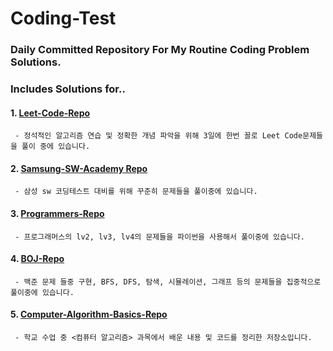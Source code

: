 # Coding-Test
### Daily Committed Repository For My Routine Coding Problem Solutions.
### Includes Solutions for.. 


#### 1. [Leet-Code-Repo](https://github.com/penguin1109/Coding-Test/tree/main/LeetCode)
     - 정석적인 알고리즘 연습 및 정확한 개념 파악을 위해 3일에 한번 꼴로 Leet Code문제들을 풀이 중에 있습니다.
     
#### 2. [Samsung-SW-Academy Repo](https://github.com/penguin1109/Coding-Test/tree/main/SamsungSW)
     - 삼성 sw 코딩테스트 대비를 위해 꾸준히 문제들을 풀이중에 있습니다.
     
#### 3. [Programmers-Repo](https://github.com/penguin1109/Coding-Test/tree/main/Programmers)
     - 프로그래머스의 lv2, lv3, lv4의 문제들을 파이썬을 사용해서 풀이중에 있습니다.
     
#### 4. [BOJ-Repo](https://github.com/penguin1109/Coding-Test/tree/main/BOJ-Algo)
     - 백준 문제 들중 구현, BFS, DFS, 탐색, 시뮬레이션, 그래프 등의 문제들을 집중적으로 풀이중에 있습니다.
     
#### 5. [Computer-Algorithm-Basics-Repo](https://github.com/penguin1109/Coding-Test/tree/main/Computer-Algorithm)
     - 학교 수업 중 <컴퓨터 알고리즘> 과목에서 배운 내용 및 코드를 정리한 저장소입니다.
